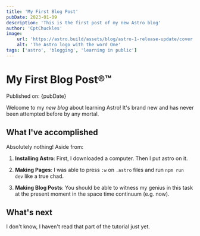 ```yaml
---
title: 'My First Blog Post'
pubDate: 2023-01-09
description: 'This is the first post of my new Astro blog'
author: 'CptChuckles'
image:
	url: 'https://astro.build/assets/blog/astro-1-release-update/cover.jpeg'
	alt: 'The Astro logo with the word One'
tags: ['astro', 'blogging', 'learning in public']
---
```

# My First Blog Post®™

Published on: {pubDate}

Welcome to my _new blog_ about learning Astro! It's brand new and has never been attempted before by
any mortal.

## What I've accomplished

Absolutely nothing! Aside from:

1. **Installing Astro**: First, I downloaded a computer. Then I put astro on it.

2. **Making Pages**: I was able to press `:w` on `.astro` files and run `npm run dev` like a true
   chad.

3. **Making Blog Posts**: You should be able to witness my genius in this task at the present moment
   in the space time continuum (e.g. now).

## What's next

I don't know, I haven't read that part of the tutorial just yet.
